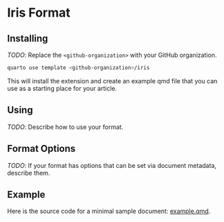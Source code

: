 # Iris Format

## Installing

*TODO*: Replace the `<github-organization>` with your GitHub organization.

```bash
quarto use template <github-organization>/iris
```

This will install the extension and create an example qmd file that you can use as a starting place for your article.

## Using

*TODO*: Describe how to use your format.

## Format Options

*TODO*: If your format has options that can be set via document metadata, describe them.

## Example

Here is the source code for a minimal sample document: [example.qmd](example.qmd).

